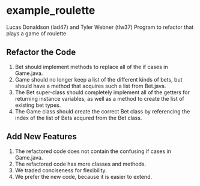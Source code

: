 # example_roulette
Lucas Donaldson (lad47) and Tyler Webner (tlw37)
Program to refactor that plays a game of roulette
## Refactor the Code
1. Bet should implement methods to replace all of the if cases in
Game.java.
2. Game should no longer keep a list of the different kinds of bets,
but should have a method that acquires such a list from Bet.java.
3. The Bet super-class should completely implement all of the getters
for returning instance variables, as well as a method to create the 
list of existing bet types.
4. The Game class should create the correct Bet class by referencing 
the index of the list of Bets acqured from the Bet class. 

## Add New Features
1. The refactored code does not contain the confusing if cases in 
Game.java.
2. The refactored code has more classes and methods.
3. We traded conciseness for flexibility.
4. We prefer the new code, because it is easier to extend.